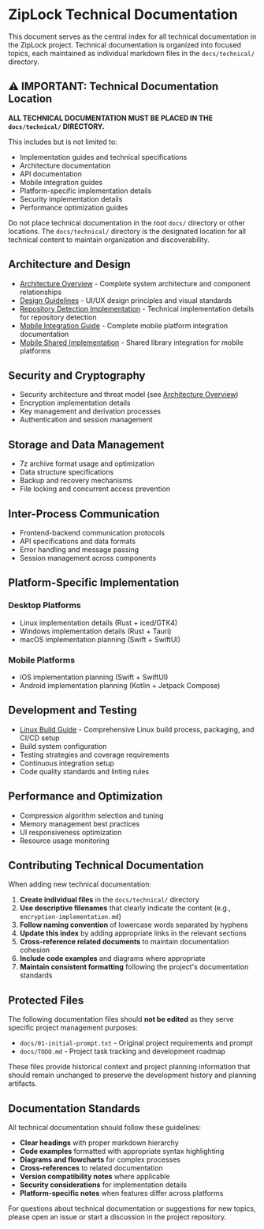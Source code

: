 # ZipLock Technical Documentation

This document serves as the central index for all technical documentation in the ZipLock project. Technical documentation is organized into focused topics, each maintained as individual markdown files in the `docs/technical/` directory.

## ⚠️ IMPORTANT: Technical Documentation Location

**ALL TECHNICAL DOCUMENTATION MUST BE PLACED IN THE `docs/technical/` DIRECTORY.**

This includes but is not limited to:
- Implementation guides and technical specifications
- Architecture documentation
- API documentation 
- Mobile integration guides
- Platform-specific implementation details
- Security implementation details
- Performance optimization guides

Do not place technical documentation in the root `docs/` directory or other locations. The `docs/technical/` directory is the designated location for all technical content to maintain organization and discoverability.

## Architecture and Design

- [Architecture Overview](architecture.md) - Complete system architecture and component relationships
- [Design Guidelines](design.md) - UI/UX design principles and visual standards
- [Repository Detection Implementation](technical/repository-detection-implementation.md) - Technical implementation details for repository detection
- [Mobile Integration Guide](technical/mobile-integration.md) - Complete mobile platform integration documentation
- [Mobile Shared Implementation](technical/mobile-shared-implementation.md) - Shared library integration for mobile platforms

## Security and Cryptography

- Security architecture and threat model (see [Architecture Overview](architecture.md#security-architecture))
- Encryption implementation details
- Key management and derivation processes
- Authentication and session management

## Storage and Data Management

- 7z archive format usage and optimization
- Data structure specifications
- Backup and recovery mechanisms
- File locking and concurrent access prevention

## Inter-Process Communication

- Frontend-backend communication protocols
- API specifications and data formats
- Error handling and message passing
- Session management across components

## Platform-Specific Implementation

### Desktop Platforms
- Linux implementation details (Rust + iced/GTK4)
- Windows implementation details (Rust + Tauri)
- macOS implementation planning (Swift + SwiftUI)

### Mobile Platforms
- iOS implementation planning (Swift + SwiftUI)
- Android implementation planning (Kotlin + Jetpack Compose)

## Development and Testing

- [Linux Build Guide](technical/build-linux.md) - Comprehensive Linux build process, packaging, and CI/CD setup
- Build system configuration
- Testing strategies and coverage requirements
- Continuous integration setup
- Code quality standards and linting rules

## Performance and Optimization

- Compression algorithm selection and tuning
- Memory management best practices
- UI responsiveness optimization
- Resource usage monitoring

## Contributing Technical Documentation

When adding new technical documentation:

1. **Create individual files** in the `docs/technical/` directory
2. **Use descriptive filenames** that clearly indicate the content (e.g., `encryption-implementation.md`)
3. **Follow naming convention** of lowercase words separated by hyphens
4. **Update this index** by adding appropriate links in the relevant sections
5. **Cross-reference related documents** to maintain documentation cohesion
6. **Include code examples** and diagrams where appropriate
7. **Maintain consistent formatting** following the project's documentation standards

## Protected Files

The following documentation files should **not be edited** as they serve specific project management purposes:

- `docs/01-initial-prompt.txt` - Original project requirements and prompt
- `docs/TODO.md` - Project task tracking and development roadmap

These files provide historical context and project planning information that should remain unchanged to preserve the development history and planning artifacts.

## Documentation Standards

All technical documentation should follow these guidelines:

- **Clear headings** with proper markdown hierarchy
- **Code examples** formatted with appropriate syntax highlighting
- **Diagrams and flowcharts** for complex processes
- **Cross-references** to related documentation
- **Version compatibility notes** where applicable
- **Security considerations** for implementation details
- **Platform-specific notes** when features differ across platforms

For questions about technical documentation or suggestions for new topics, please open an issue or start a discussion in the project repository.